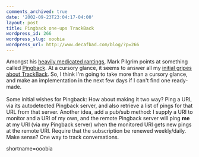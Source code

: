```yaml
---
comments_archived: true
date: '2002-09-23T23:04:17-04:00'
layout: post
title: Pingback one-ups TrackBack
wordpress_id: 266
wordpress_slug: ooobia
wordpress_url: http://www.decafbad.com/blog/?p=266
---
```

Amongst his <a href="http://diveintomark.org/archives/2002/09/23.html#now_heavily_medicated">heavily medicated rantings</a>, Mark Pilgrim points at something called <a href="http://ln.hixie.ch/?start=1032794857&amp;count=1">Pingback</a>.  At a cursory glance, it seems to answer all my <a href="http://www.decafbad.com/news_archives/000208.phtml#000208">initial gripes about <a href="http://www.decafbad.com/twiki/bin/view/Main/TrackBack">TrackBack</a></a>.  So, I think I'm going to take more than a cursory glance, and make an implementation in the next few days if I can't find one ready-made.
<br /><br />
Some initial wishes for Pingback:  How about making it two way?  Ping a URL via its autodetected Pingback server, and also retrieve a list of pings for that URL from that server.  Another idea, add a pub/sub method: I supply a URI to monitor and a URI of my own, and the remote Pingback server will ping <strong>me</strong> at my URI (via my Pingback server) when the monitored URI gets new pings at the remote URI.  Require that the subscription be renewed weekly/daily.  Make sense?  One way to track conversations.
<!--more-->
shortname=ooobia
